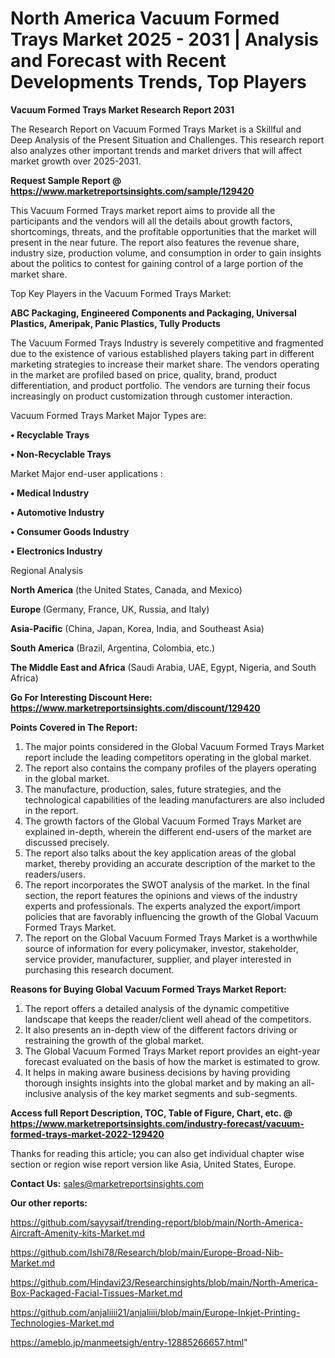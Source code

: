 # North America Vacuum Formed Trays Market 2025 - 2031 | Analysis and Forecast with Recent Developments Trends, Top Players

<strong>Vacuum Formed Trays Market Research Report 2031</strong>

The Research Report on Vacuum Formed Trays Market is a Skillful and Deep Analysis of the Present Situation and Challenges. This research report also analyzes other important trends and market drivers that will affect market growth over 2025-2031.

<strong>Request Sample Report @ <a href=https://www.marketreportsinsights.com/sample/129420>https://www.marketreportsinsights.com/sample/129420</a></strong>

This Vacuum Formed Trays market report aims to provide all the participants and the vendors will all the details about growth factors, shortcomings, threats, and the profitable opportunities that the market will present in the near future. The report also features the revenue share, industry size, production volume, and consumption in order to gain insights about the politics to contest for gaining control of a large portion of the market share.

Top Key Players in the Vacuum Formed Trays Market:

<strong>ABC Packaging, Engineered Components and Packaging, Universal Plastics, Ameripak, Panic Plastics, Tully Products</strong>

The Vacuum Formed Trays Industry is severely competitive and fragmented due to the existence of various established players taking part in different marketing strategies to increase their market share. The vendors operating in the market are profiled based on price, quality, brand, product differentiation, and product portfolio. The vendors are turning their focus increasingly on product customization through customer interaction.

Vacuum Formed Trays Market Major Types are:

<strong>• Recyclable Trays

• Non-Recyclable Trays</strong>

Market Major end-user applications :

<strong>• Medical Industry

• Automotive Industry

• Consumer Goods Industry

• Electronics Industry</strong>

Regional Analysis

</u><strong><b>North America</b></strong> (the United States, Canada, and Mexico)

<strong><b>Europe </b></strong>(Germany, France, UK, Russia, and Italy)

<strong><b>Asia-Pacific</b></strong> (China, Japan, Korea, India, and Southeast Asia)

<strong><b>South America</b></strong> (Brazil, Argentina, Colombia, etc.)

<strong><b>The Middle East and Africa</b></strong> (Saudi Arabia, UAE, Egypt, Nigeria, and South Africa)

<strong>Go For Interesting Discount Here: <a href=https://www.marketreportsinsights.com/discount/129420>https://www.marketreportsinsights.com/discount/129420</a></strong>

<strong>Points Covered in The Report:</strong>
<ol>
  <li>The major points considered in the Global Vacuum Formed Trays Market report include the leading competitors operating in the global market.</li>
  <li>The report also contains the company profiles of the players operating in the global market.</li>
  <li>The manufacture, production, sales, future strategies, and the technological capabilities of the leading manufacturers are also included in the report.</li>
  <li>The growth factors of the Global Vacuum Formed Trays Market are explained in-depth, wherein the different end-users of the market are discussed precisely.</li>
  <li>The report also talks about the key application areas of the global market, thereby providing an accurate description of the market to the readers/users.</li>
  <li>The report incorporates the SWOT analysis of the market. In the final section, the report features the opinions and views of the industry experts and professionals. The experts analyzed the export/import policies that are favorably influencing the growth of the Global Vacuum Formed Trays Market.</li>
  <li>The report on the Global Vacuum Formed Trays Market is a worthwhile source of information for every policymaker, investor, stakeholder, service provider, manufacturer, supplier, and player interested in purchasing this research document.</li>
</ol>
<strong>Reasons for Buying Global Vacuum Formed Trays Market Report:</strong>

<ol>
  <li>The report offers a detailed analysis of the dynamic competitive landscape that keeps the reader/client well ahead of the competitors.</li>
  <li>It also presents an in-depth view of the different factors driving or restraining the growth of the global market.</li>
  <li>The Global Vacuum Formed Trays Market report provides an eight-year forecast evaluated on the basis of how the market is estimated to grow.</li>
  <li>It helps in making aware business decisions by having providing thorough insights insights into the global market and by making an all-inclusive analysis of the key market segments and sub-segments.</li>
</ol>
<strong>Access full Report Description, TOC, Table of Figure, Chart, etc. @ <a href=https://www.marketreportsinsights.com/industry-forecast/vacuum-formed-trays-market-2022-129420>https://www.marketreportsinsights.com/industry-forecast/vacuum-formed-trays-market-2022-129420</a></strong>


Thanks for reading this article; you can also get individual chapter wise section or region wise report version like Asia, United States, Europe.

<strong>Contact Us:</strong>
sales@marketreportsinsights.com

<strong>Our other reports:</strong>

<a href=https://github.com/sayysaif/trending-report/blob/main/North-America-Aircraft-Amenity-kits-Market.md>https://github.com/sayysaif/trending-report/blob/main/North-America-Aircraft-Amenity-kits-Market.md</a>

<a href=https://github.com/Ishi78/Research/blob/main/Europe-Broad-Nib-Market.md>https://github.com/Ishi78/Research/blob/main/Europe-Broad-Nib-Market.md</a>

<a href=https://github.com/Hindavi23/Researchinsights/blob/main/North-America-Box-Packaged-Facial-Tissues-Market.md>https://github.com/Hindavi23/Researchinsights/blob/main/North-America-Box-Packaged-Facial-Tissues-Market.md</a>

<a href=https://github.com/anjaliiii21/anjaliiii/blob/main/Europe-Inkjet-Printing-Technologies-Market.md>https://github.com/anjaliiii21/anjaliiii/blob/main/Europe-Inkjet-Printing-Technologies-Market.md</a>

<a href=https://ameblo.jp/manmeetsigh/entry-12885266657.html>https://ameblo.jp/manmeetsigh/entry-12885266657.html</a>"
